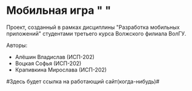# Мобильная игра " "
Проект, созданный в рамках дисциплины "Разработка мобильных приложений" студентами третьего курса Волжского филиала ВолГУ.
   
Авторы:
- Алёшин Владислав (ИСП-202)
- Воцкая Софья (ИСП-202)
- Крапивкина Мирослава (ИСП-202)

#Здесь будет ссылка на работающий сайт(когда-нибудь)#
